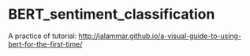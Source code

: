 # BERT_sentiment_classification
A practice of tutorial: http://jalammar.github.io/a-visual-guide-to-using-bert-for-the-first-time/
